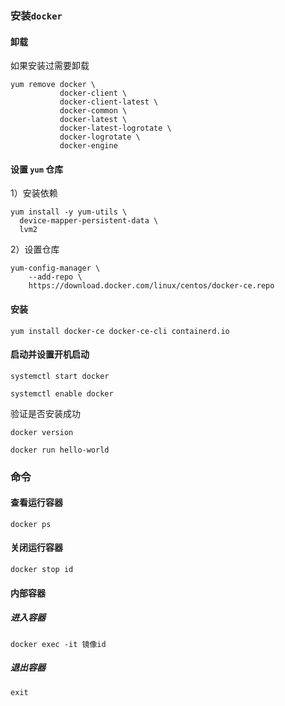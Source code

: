 ### 安装`docker`

#### 卸载

如果安装过需要卸载

```
yum remove docker \
           docker-client \
           docker-client-latest \
           docker-common \
           docker-latest \
           docker-latest-logrotate \
           docker-logrotate \
           docker-engine
```

#### 设置 `yum` 仓库

1）安装依赖

```
yum install -y yum-utils \
  device-mapper-persistent-data \
  lvm2
```

2）设置仓库

```
yum-config-manager \
    --add-repo \
    https://download.docker.com/linux/centos/docker-ce.repo
```

#### 安装

```
yum install docker-ce docker-ce-cli containerd.io
```

#### 启动并设置开机启动

```
systemctl start docker

systemctl enable docker
```

验证是否安装成功

```
docker version

docker run hello-world
```

### 命令

#### 查看运行容器

```
docker ps
```

#### 关闭运行容器

```
docker stop id
```

#### 内部容器

##### 进入容器

```
docker exec -it 镜像id
```

##### 退出容器

```
exit
```


